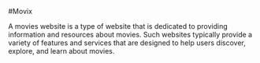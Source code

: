 #Movix

A movies website is a type of website that is dedicated to providing information and resources about movies. Such websites typically provide a variety of features and services that are designed to help users discover, explore, and learn about movies.
